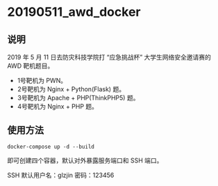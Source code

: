 # 20190511_awd_docker

## 说明

2019 年 5 月 11 日去防灾科技学院打 “应急挑战杯” 大学生网络安全邀请赛的 AWD 靶机题目。

- 1号靶机为 PWN。
- 2号靶机为 Nginx + Python(Flask) 题。
- 3号靶机为 Apache + PHP(ThinkPHP5) 题。
- 4号靶机为 Nginx + PHP 题。

## 使用方法

```
docker-compose up -d --build
```

即可创建四个容器，默认对外暴露服务端口和 SSH 端口。

SSH 默认用户名：glzjin 密码：123456
